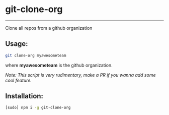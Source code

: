 # git-clone-org
---
Clone all repos from a github organization

## Usage:
```bash
git clone-org myawesometeam
```
where **myawesometeam** is the github organization.

_Note: This script is very rudimentary, make a PR if you wanna add some cool feature._

## Installation:
```bash
[sudo] npm i -g git-clone-org
```
